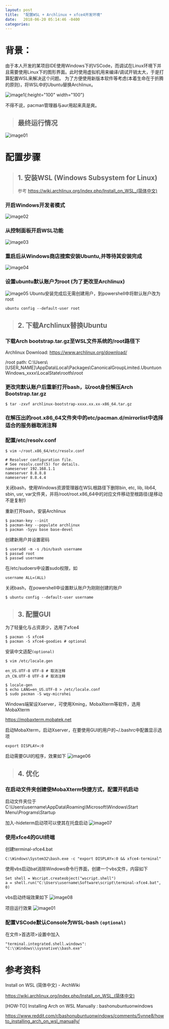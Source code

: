 ```yaml
---
layout: post
title:  "配置WSL + Archlinux + xfce4开发环境"
date:   2018-06-20 05:14:46 -0400
categories: 
---
```


# 背景：
由于本人开发的某项目IDE使用Windows下的VSCode，而调试在Linux环境下并且需要使用Linux下的图形界面。此时使用虚拟机用来编译/调试开销太大，于是打算配置WSL来解决这个问题。
为了方便使用新版本软件等考虑(本着生命在于折腾的原则)，将WSL中的Ubuntu替换Archlinux。

![image1](/assets/img/2018-6-20/9.png){:height="100" width="100"}

不得不说，pacman管理器与aur用起来真是爽。

> ## 最终运行情况

![image01](/assets/img/2018-6-20/1.png)

# 配置步骤

> ## 1. 安装WSL (Windows Subsystem for Linux)
> 参考  https://wiki.archlinux.org/index.php/Install_on_WSL_(简体中文)

### 开启Windows开发者模式
![image02](/assets/img/2018-6-20/2.png)
### 从控制面板开启WSL功能
![image03](/assets/img/2018-6-20/3.png)
### 重启后从Windows商店搜索安装Ubuntu,并等待其安装完成
![image04](/assets/img/2018-6-20/4.png)
### 设置ubuntu默认账户为root (为了更改至Archlinux)
![image05](/assets/img/2018-6-20/5.png)
Ubuntu安装完成后无需创建用户，到powershell中将默认账户改为root
```
ubuntu config --default-user root
```
> ## 2. 下载Archlinux替换Ubuntu
### 下载Arch bootstrap.tar.gz至WSL文件系统的/root路径下

Archlinux Download: https://www.archlinux.org/download/

/root path: C:\Users\\[USER_NAME]\AppData\Local\Packages\CanonicalGroupLimited.UbuntuonWindows_xxxx\LocalState\rootfs\root

### 更改完默认账户后重新打开bash，以root身份解压Arch Bootstrap.tar.gz

```
$ tar -zxvf archlinux-bootstrap-xxxx.xx.xx-x86_64.tar.gz
```

### 在解压出的root.x86_64文件夹中的etc/pacman.d/mirrorlist中选择适合的服务器取消注释

### 配置/etc/resolv.conf

```
$ vim ~/root.x86_64/etc/resolv.conf
```

```
# Resolver configuration file.
# See resolv.conf(5) for details.
nameserver 192.168.1.1
nameserver 8.8.8.8
nameserver 8.8.4.4
```

关闭bash，使用Windows资源管理器在WSL根路径下删除bin, etc, lib, lib64, sbin, usr, var文件夹，并将/root/root.x86_64中的对应文件移动至根路径(是移动不是复制!)

重新打开bash，安装Archlinux
```
$ pacman-key --init
$ pacman-key --populate archlinux
$ pacman -Syyu base base-devel
```

创建新用户并设置密码
```
$ useradd -m -s /bin/bash username
$ passwd root
$ passwd username
```

在/etc/sudoers中设置sudo权限，如
```
username ALL=(ALL)
```

关闭bash，在powershell中设置默认账户为刚刚创建的账户
```
$ ubuntu config --default-user username
```

> ## 3. 配置GUI

为了轻量化与占资源少，选用了xfce4
```
$ pacman -S xfce4
$ pacman -S xfce4-goodies # optional
```

安装中文适配```(optional)```
```
$ vim /etc/locale.gen
```

```
en_US.UTF-8 UTF-8 # 取消注释
zh_CN.UTF-8 UTF-8 # 取消注释
```

```
$ locale-gen 
$ echo LANG=en_US.UTF-8 > /etc/locale.conf 
$ sudo pacman -S wqy-microhei
```

Windows端架设Xserver，可使用Xming，MobaXterm等软件，选用MobaXterm

https://mobaxterm.mobatek.net

启动MobaXterm，启动Xserver，在要使用GUI的用户的~/.bashrc中配置显示选项
```
export DISPLAY=:0
```
启动需要GUI的程序，效果如下
![image06](/assets/img/2018-6-20/6.png)

> ## 4. 优化

### 在启动文件夹创建使MobaXterm快捷方式，配置开机启动


启动文件夹位于C:\Users\username\AppData\Roaming\Microsoft\Windows\Start Menu\Programs\Startup

加入-hideterm启动项可以使其在托盘启动
![image07](/assets/img/2018-6-20/7.png)


### 使用xfce4的GUI终端
创建terminal-xfce4.bat
```
C:\Windows\System32\bash.exe -c "export DISPLAY=:0 && xfce4-terminal"
```

使用vbs启动bat消除Windows命令行界面，创建一个vbs文件，内容如下
```
Set shell = Wscript.createobject("wscript.shell")
a = shell.run("C:\Users\username\Software\script\terminal-xfce4.bat", 0)
```

vbs启动终端效果如下
![image08](/assets/img/2018-6-20/8.png)

项目运行效果
![image01](/assets/img/2018-6-20/1.png)

### 配置VSCode默认Console为WSL-bash ```(optional)```

在文件>首选项>设置中加入
```
"terminal.integrated.shell.windows": "C:\\Windows\\sysnative\\bash.exe"
```

# 参考资料
Install on WSL (简体中文) - ArchWiki

https://wiki.archlinux.org/index.php/Install_on_WSL_(简体中文)

[HOW-TO] Installing Arch on WSL Manually : bashonubuntuonwindows

https://www.reddit.com/r/bashonubuntuonwindows/comments/5vnne8/howto_installing_arch_on_wsl_manually/
